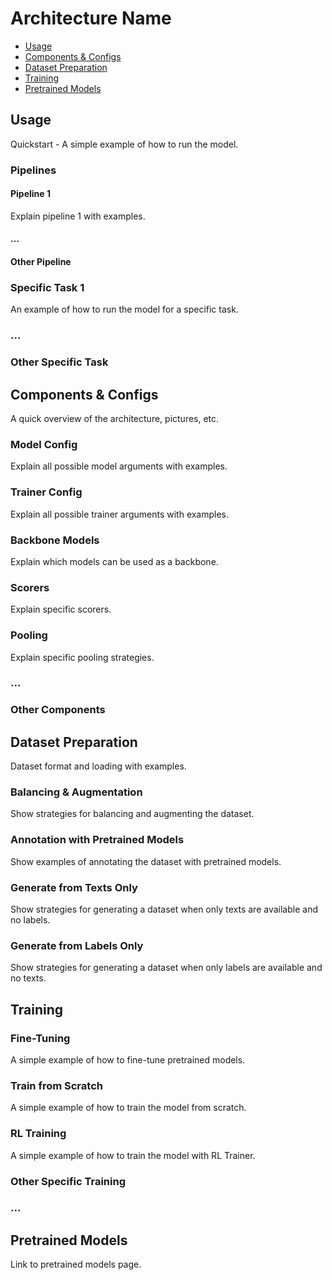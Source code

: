 # Architecture Name

- [Usage](#usage)
- [Components & Configs](#components--configs)
- [Dataset Preparation](#dataset-preparation)
- [Training](#training)
- [Pretrained Models](#pretrained-models)




## Usage
Quickstart - A simple example of how to run the model.

### Pipelines
#### Pipeline 1
Explain pipeline 1 with examples.
#### ...
#### Other Pipeline

### Specific Task 1
An example of how to run the model for a specific task.
### ...
### Other Specific Task

## Components & Configs
A quick overview of the architecture, pictures, etc.

### Model Config
Explain all possible model arguments with examples.

### Trainer Config
Explain all possible trainer arguments with examples.

### Backbone Models
Explain which models can be used as a backbone.

### Scorers
Explain specific scorers.

### Pooling
Explain specific pooling strategies.

### ...
### Other Components





## Dataset Preparation
Dataset format and loading with examples.

### Balancing & Augmentation
Show strategies for balancing and augmenting the dataset.

### Annotation with Pretrained Models
Show examples of annotating the dataset with pretrained models.

### Generate from Texts Only
Show strategies for generating a dataset when only texts are available and no labels.

### Generate from Labels Only
Show strategies for generating a dataset when only labels are available and no texts.





## Training

### Fine-Tuning
A simple example of how to fine-tune pretrained models.

### Train from Scratch
A simple example of how to train the model from scratch.

### RL Training
A simple example of how to train the model with RL Trainer.

### Other Specific Training
### ...





## Pretrained Models
Link to pretrained models page.
